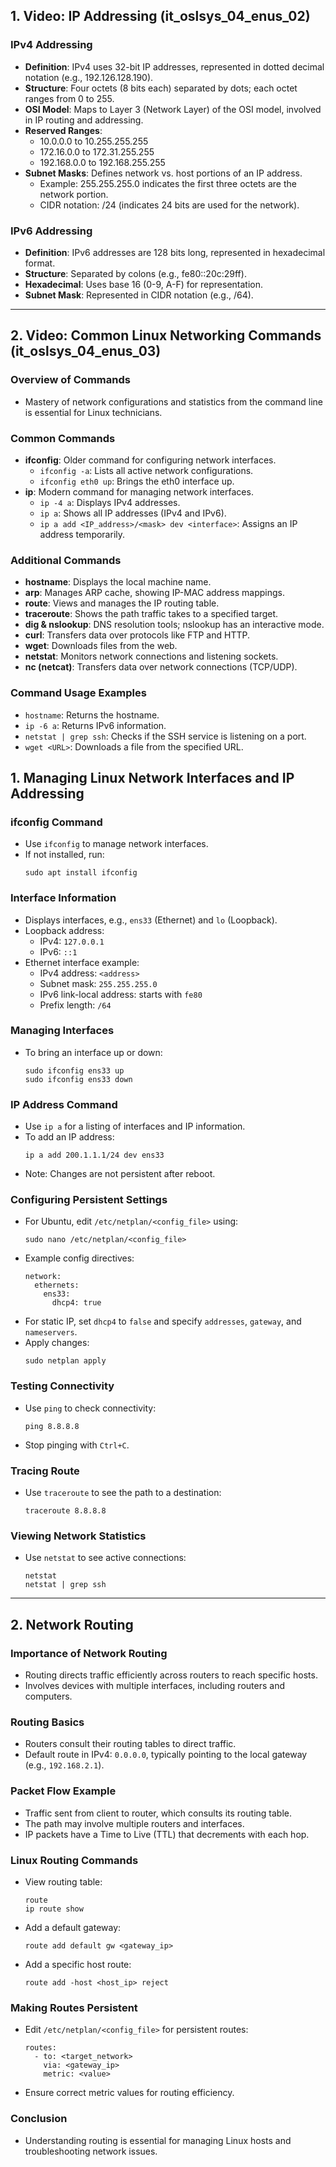 ## 1. Video: IP Addressing (it_oslsys_04_enus_02)

### IPv4 Addressing
- **Definition**: IPv4 uses 32-bit IP addresses, represented in dotted decimal notation (e.g., 192.126.128.190).
- **Structure**: Four octets (8 bits each) separated by dots; each octet ranges from 0 to 255.
- **OSI Model**: Maps to Layer 3 (Network Layer) of the OSI model, involved in IP routing and addressing.
- **Reserved Ranges**: 
  - 10.0.0.0 to 10.255.255.255
  - 172.16.0.0 to 172.31.255.255
  - 192.168.0.0 to 192.168.255.255
- **Subnet Masks**: Defines network vs. host portions of an IP address.
  - Example: 255.255.255.0 indicates the first three octets are the network portion.
  - CIDR notation: /24 (indicates 24 bits are used for the network).

### IPv6 Addressing
- **Definition**: IPv6 addresses are 128 bits long, represented in hexadecimal format.
- **Structure**: Separated by colons (e.g., fe80::20c:29ff).
- **Hexadecimal**: Uses base 16 (0-9, A-F) for representation.
- **Subnet Mask**: Represented in CIDR notation (e.g., /64).

---

## 2. Video: Common Linux Networking Commands (it_oslsys_04_enus_03)

### Overview of Commands
- Mastery of network configurations and statistics from the command line is essential for Linux technicians.

### Common Commands
- **ifconfig**: Older command for configuring network interfaces.
  - `ifconfig -a`: Lists all active network configurations.
  - `ifconfig eth0 up`: Brings the eth0 interface up.
- **ip**: Modern command for managing network interfaces.
  - `ip -4 a`: Displays IPv4 addresses.
  - `ip a`: Shows all IP addresses (IPv4 and IPv6).
  - `ip a add <IP_address>/<mask> dev <interface>`: Assigns an IP address temporarily.

### Additional Commands
- **hostname**: Displays the local machine name.
- **arp**: Manages ARP cache, showing IP-MAC address mappings.
- **route**: Views and manages the IP routing table.
- **traceroute**: Shows the path traffic takes to a specified target.
- **dig & nslookup**: DNS resolution tools; nslookup has an interactive mode.
- **curl**: Transfers data over protocols like FTP and HTTP.
- **wget**: Downloads files from the web.
- **netstat**: Monitors network connections and listening sockets.
- **nc (netcat)**: Transfers data over network connections (TCP/UDP).

### Command Usage Examples
- `hostname`: Returns the hostname.
- `ip -6 a`: Returns IPv6 information.
- `netstat | grep ssh`: Checks if the SSH service is listening on a port.
- `wget <URL>`: Downloads a file from the specified URL.


## 1. Managing Linux Network Interfaces and IP Addressing

### ifconfig Command
- Use `ifconfig` to manage network interfaces.
- If not installed, run: 
  ```
  sudo apt install ifconfig
  ```

### Interface Information
- Displays interfaces, e.g., `ens33` (Ethernet) and `lo` (Loopback).
- Loopback address: 
  - IPv4: `127.0.0.1`
  - IPv6: `::1`
- Ethernet interface example:
  - IPv4 address: `<address>`
  - Subnet mask: `255.255.255.0`
  - IPv6 link-local address: starts with `fe80`
  - Prefix length: `/64`

### Managing Interfaces
- To bring an interface up or down:
  ```
  sudo ifconfig ens33 up
  sudo ifconfig ens33 down
  ```

### IP Address Command
- Use `ip a` for a listing of interfaces and IP information.
- To add an IP address:
  ```
  ip a add 200.1.1.1/24 dev ens33
  ```
- Note: Changes are not persistent after reboot.

### Configuring Persistent Settings
- For Ubuntu, edit `/etc/netplan/<config_file>` using:
  ```
  sudo nano /etc/netplan/<config_file>
  ```
- Example config directives:
  ```
  network:
    ethernets:
      ens33:
        dhcp4: true
  ```
- For static IP, set `dhcp4` to `false` and specify `addresses`, `gateway`, and `nameservers`.
- Apply changes:
  ```
  sudo netplan apply
  ```

### Testing Connectivity
- Use `ping` to check connectivity:
  ```
  ping 8.8.8.8
  ```
- Stop pinging with `Ctrl+C`.

### Tracing Route
- Use `traceroute` to see the path to a destination:
  ```
  traceroute 8.8.8.8
  ```

### Viewing Network Statistics
- Use `netstat` to see active connections:
  ```
  netstat
  netstat | grep ssh
  ```

---

## 2. Network Routing

### Importance of Network Routing
- Routing directs traffic efficiently across routers to reach specific hosts.
- Involves devices with multiple interfaces, including routers and computers.

### Routing Basics
- Routers consult their routing tables to direct traffic.
- Default route in IPv4: `0.0.0.0`, typically pointing to the local gateway (e.g., `192.168.2.1`).

### Packet Flow Example
- Traffic sent from client to router, which consults its routing table.
- The path may involve multiple routers and interfaces.
- IP packets have a Time to Live (TTL) that decrements with each hop.

### Linux Routing Commands
- View routing table:
  ```
  route
  ip route show
  ```
- Add a default gateway:
  ```
  route add default gw <gateway_ip>
  ```
- Add a specific host route:
  ```
  route add -host <host_ip> reject
  ```

### Making Routes Persistent
- Edit `/etc/netplan/<config_file>` for persistent routes:
  ```
  routes:
    - to: <target_network>
      via: <gateway_ip>
      metric: <value>
  ```
- Ensure correct metric values for routing efficiency.

### Conclusion
- Understanding routing is essential for managing Linux hosts and troubleshooting network issues.